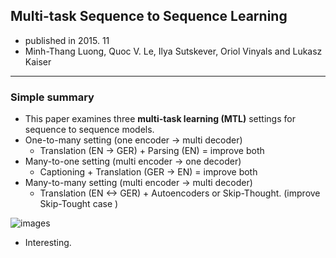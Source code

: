 ## Multi-task Sequence to Sequence Learning

- published in 2015. 11
- Minh-Thang Luong, Quoc V. Le, Ilya Sutskever, Oriol Vinyals and Lukasz Kaiser

----

### Simple summary

- This paper examines three **multi-task learning (MTL)** settings for sequence to sequence models.
- One-to-many setting (one encoder -> multi decoder)
	- Translation (EN -> GER) + Parsing (EN) = improve both
- Many-to-one setting (multi encoder -> one decoder)
	- Captioning + Translation (GER -> EN) = improve both
- Many-to-many setting (multi encoder -> multi decoder)
	- Translation (EN <-> GER) + Autoencoders or Skip-Thought. (improve Skip-Tought case )

![images](../../images/multi_task_seq2seq_1.png)

- Interesting.